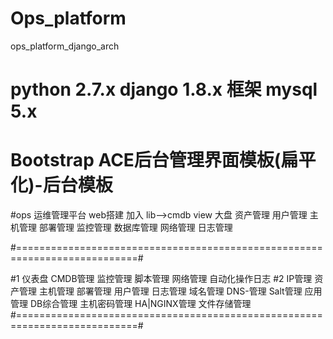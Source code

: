 # Ops_platform
ops_platform_django_arch

# python 2.7.x  django 1.8.x 框架  mysql 5.x
# Bootstrap ACE后台管理界面模板(扁平化)-后台模板


#ops 运维管理平台
web搭建
加入
lib-->cmdb
view
大盘
资产管理
用户管理
主机管理
部署管理
监控管理
数据库管理
网络管理
日志管理

#===========================================================================#

#1
仪表盘
CMDB管理
监控管理
脚本管理
网络管理
自动化操作日志
#2
IP管理
资产管理
主机管理
部署管理
用户管理
日志管理
域名管理
DNS-管理
Salt管理
应用管理
DB综合管理
主机密码管理
HA|NGINX管理
文件存储管理
#===========================================================================#
